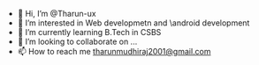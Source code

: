 - 👋 Hi, I’m @Tharun-ux
- 👀 I’m interested in Web developmetn and \android development
- 🌱 I’m currently learning B.Tech in CSBS
- 💞️ I’m looking to collaborate on ...
- 📫 How to reach me tharunmudhiraj2001@gmail.com

<!---
Tharun-ux/Tharun-ux is a ✨ special ✨ repository because its `README.md` (this file) appears on your GitHub profile.
You can click the Preview link to take a look at your changes.
--->
